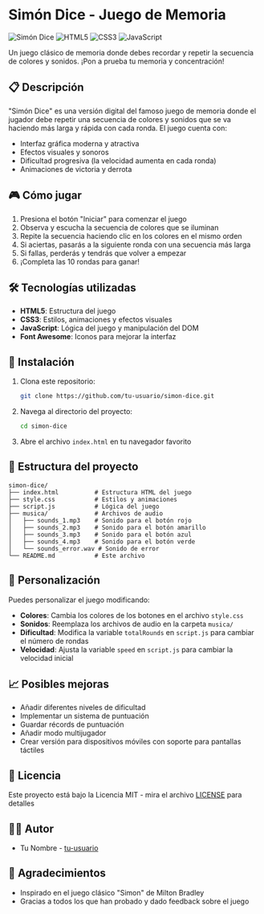 # Simón Dice - Juego de Memoria

![Simón Dice](https://img.shields.io/badge/Juego-Sim%C3%B3n%20Dice-brightgreen)
![HTML5](https://img.shields.io/badge/HTML-5-orange)
![CSS3](https://img.shields.io/badge/CSS-3-blue)
![JavaScript](https://img.shields.io/badge/JavaScript-ES6-yellow)

Un juego clásico de memoria donde debes recordar y repetir la secuencia de colores y sonidos. ¡Pon a prueba tu memoria y concentración!

## 📋 Descripción

"Simón Dice" es una versión digital del famoso juego de memoria donde el jugador debe repetir una secuencia de colores y sonidos que se va haciendo más larga y rápida con cada ronda. El juego cuenta con:

- Interfaz gráfica moderna y atractiva
- Efectos visuales y sonoros
- Dificultad progresiva (la velocidad aumenta en cada ronda)
- Animaciones de victoria y derrota

## 🎮 Cómo jugar

1. Presiona el botón "Iniciar" para comenzar el juego
2. Observa y escucha la secuencia de colores que se iluminan
3. Repite la secuencia haciendo clic en los colores en el mismo orden
4. Si aciertas, pasarás a la siguiente ronda con una secuencia más larga
5. Si fallas, perderás y tendrás que volver a empezar
6. ¡Completa las 10 rondas para ganar!

## 🛠️ Tecnologías utilizadas

- **HTML5**: Estructura del juego
- **CSS3**: Estilos, animaciones y efectos visuales
- **JavaScript**: Lógica del juego y manipulación del DOM
- **Font Awesome**: Iconos para mejorar la interfaz

## 🚀 Instalación

1. Clona este repositorio:

   ```bash
   git clone https://github.com/tu-usuario/simon-dice.git
   ```

2. Navega al directorio del proyecto:

   ```bash
   cd simon-dice
   ```

3. Abre el archivo `index.html` en tu navegador favorito

## 📁 Estructura del proyecto

```
simon-dice/
├── index.html          # Estructura HTML del juego
├── style.css           # Estilos y animaciones
├── script.js           # Lógica del juego
├── musica/             # Archivos de audio
│   ├── sounds_1.mp3    # Sonido para el botón rojo
│   ├── sounds_2.mp3    # Sonido para el botón amarillo
│   ├── sounds_3.mp3    # Sonido para el botón azul
│   ├── sounds_4.mp3    # Sonido para el botón verde
│   └── sounds_error.wav # Sonido de error
└── README.md           # Este archivo
```

## 🔧 Personalización

Puedes personalizar el juego modificando:

- **Colores**: Cambia los colores de los botones en el archivo `style.css`
- **Sonidos**: Reemplaza los archivos de audio en la carpeta `musica/`
- **Dificultad**: Modifica la variable `totalRounds` en `script.js` para cambiar el número de rondas
- **Velocidad**: Ajusta la variable `speed` en `script.js` para cambiar la velocidad inicial

## 📈 Posibles mejoras

- Añadir diferentes niveles de dificultad
- Implementar un sistema de puntuación
- Guardar récords de puntuación
- Añadir modo multijugador
- Crear versión para dispositivos móviles con soporte para pantallas táctiles

## 📄 Licencia

Este proyecto está bajo la Licencia MIT - mira el archivo [LICENSE](LICENSE) para detalles

## 👨‍💻 Autor

- Tu Nombre - [tu-usuario](https://github.com/tu-usuario)

## 🎁 Agradecimientos

- Inspirado en el juego clásico "Simon" de Milton Bradley
- Gracias a todos los que han probado y dado feedback sobre el juego
